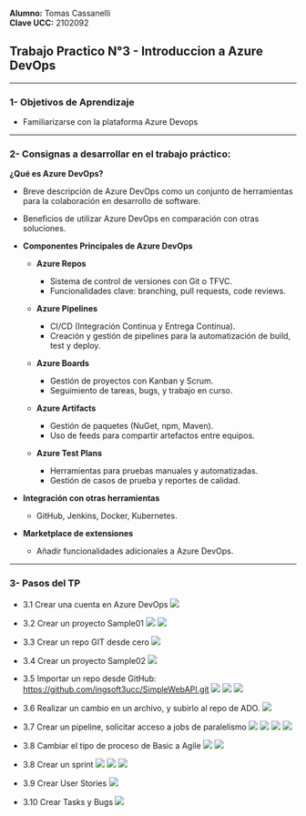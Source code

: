 **Alumno:** Tomas Cassanelli  
**Clave UCC:** 2102092

## Trabajo Practico N°3 - Introduccion a Azure DevOps
---

### 1- Objetivos de Aprendizaje
 - Familiarizarse con la plataforma Azure Devops 
---

### 2- Consignas a desarrollar en el trabajo práctico:

 **¿Qué es Azure DevOps?**
  - Breve descripción de Azure DevOps como un conjunto de herramientas para la colaboración en desarrollo de software.
  - Beneficios de utilizar Azure DevOps en comparación con otras soluciones.

- **Componentes Principales de Azure DevOps**
  - **Azure Repos**
    - Sistema de control de versiones con Git o TFVC.
    - Funcionalidades clave: branching, pull requests, code reviews.

  - **Azure Pipelines**
    - CI/CD (Integración Continua y Entrega Continua).
    - Creación y gestión de pipelines para la automatización de build, test y deploy.

  - **Azure Boards**
    - Gestión de proyectos con Kanban y Scrum.
    - Seguimiento de tareas, bugs, y trabajo en curso.

  - **Azure Artifacts**
    - Gestión de paquetes (NuGet, npm, Maven).
    - Uso de feeds para compartir artefactos entre equipos.

  - **Azure Test Plans**
    - Herramientas para pruebas manuales y automatizadas.
    - Gestión de casos de prueba y reportes de calidad.

- **Integración con otras herramientas**
  - GitHub, Jenkins, Docker, Kubernetes.
  
- **Marketplace de extensiones**
  - Añadir funcionalidades adicionales a Azure DevOps.

---

### 3- Pasos del TP
 - 3.1 Crear una cuenta en Azure DevOps
 ![](Extras/image1.png)


 - 3.2 Crear un proyecto Sample01
![](Extras/image2.png)
![](Extras/image4.png)

 - 3.3 Crear un repo GIT desde cero
![](Extras/image3.png)

 - 3.4 Crear un proyecto Sample02
![](Extras/image5.png)

 - 3.5 Importar un repo desde GitHub: https://github.com/ingsoft3ucc/SimpleWebAPI.git
 ![](Extras/image6.png)
 ![](Extras/image7.png)
 ![](Extras/image8.png)

 - 3.6 Realizar un cambio en un archivo, y subirlo al repo de ADO.
 ![](Extras/image11.png)

 - 3.7 Crear un pipeline, solicitar acceso a jobs de paralelismo
 ![](Extras/image12.png)
![](Extras/image13.png)
![](Extras/image14.png)
![](Extras/image15.png)
 
 - 3.8 Cambiar el tipo de proceso de Basic a Agile
 ![](Extras/image9.png)
 ![](Extras/image10.png)
 
 
 - 3.8 Crear un sprint
 ![](Extras/image16.png)
 ![](Extras/image17.png)
 ![](Extras/image18.png)

 
 - 3.9 Crear User Stories
 ![](Extras/image19.png)
 
 - 3.10 Crear Tasks y Bugs
 ![](Extras/image20.png)
